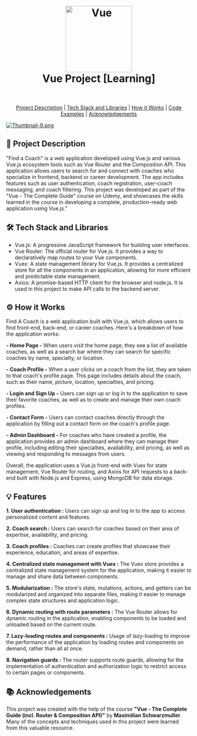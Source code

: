 


<h1 align="center">
  <br>
  <a href="https://vuejs.org/" target="_blank" rel="noreferrer"><img src="https://raw.githubusercontent.com/danielcranney/readme-generator/main/public/icons/skills/vuejs-colored.svg" width="180" height="180" alt="Vue" /></a>
  <br>
  Vue Project [Learning]
  <br>
  <br>
</h1>

<p align="center">
  <a href="#project-description">Project Description</a> |
  <a href="#tech-stack-and-libraries">Tech Stack and Libraries</a> |
  <a href="#how-it-works">How it Works</a> |
  <a href="#code-examples">Code Examples</a> |
  <a href="#acknowledgements">Acknowledgements</a>
</p>

[![Thumbnail-9.png](https://i.postimg.cc/15xK2mJN/Thumbnail-9.png)](https://postimg.cc/4n5thgCJ)


<div id="project-description"></div>

## 🚀 Project Description
"Find a Coach" is a web application developed using Vue.js and various Vue.js ecosystem tools such as Vue Router and the Composition API. This application allows users to search for and connect with coaches who specialize in frontend, backend or career development. The app includes features such as user authentication, coach registration, user-coach messaging, and coach filtering. This project was developed as part of the "Vue - The Complete Guide" course on Udemy, and showcases the skills learned in the course in developing a complete, production-ready web application using Vue.js."


<div id="tech-stack-and-libraries"></div>

## 🛠️ Tech Stack and Libraries
- Vue.js: A progressive JavaScript framework for building user interfaces.
- Vue Router: The official router for Vue.js. It provides a way to declaratively map routes to your Vue components.
- Vuex: A state management library for Vue.js. It provides a centralized store for all the components in an application, allowing for more efficient and predictable state management.
- Axios: A promise-based HTTP client for the browser and node.js. It is used in this project to make API calls to the backend server.

<div id="how-it-works"></div>

## ⚙️ How it Works

Find A Coach is a web application built with Vue.js, which allows users to find front-end, back-end, or career coaches. Here's a breakdown of how the application works:

**- Home Page -** When users visit the home page, they see a list of available coaches, as well as a search bar where they can search for specific coaches by name, specialty, or location.

**- Coach Profile -** When a user clicks on a coach from the list, they are taken to that coach's profile page. This page includes details about the coach, such as their name, picture, location, specialties, and pricing.

**- Login and Sign Up -** Users can sign up or log in to the application to save their favorite coaches, as well as to create and manage their own coach profiles.

**- Contact Form -** Users can contact coaches directly through the application by filling out a contact form on the coach's profile page.

**- Admin Dashboard -** For coaches who have created a profile, the application provides an admin dashboard where they can manage their profile, including editing their specialties, availability, and pricing, as well as viewing and responding to messages from users.

Overall, the application uses a Vue.js front-end with Vuex for state management, Vue Router for routing, and Axios for API requests to a back-end built with Node.js and Express, using MongoDB for data storage.

<div id="code-examples"></div>

## 💡 Features
**1. User authentication :** Users can sign up and log in to the app to access personalized content and features.

**2. Coach search :** Users can search for coaches based on their area of expertise, availability, and pricing.

**3. Coach profiles :** Coaches can create profiles that showcase their experience, education, and areas of expertise.

**4. Centralized state management with Vuex :** The Vuex store provides a centralized state management system for the application, making it easier to manage and share data between components.

**5. Modularization :** The store's state, mutations, actions, and getters can be modularized and organized into separate files, making it easier to manage complex state structures and application logic.

**6. Dynamic routing with route parameters :** The Vue Router allows for dynamic routing in the application, enabling components to be loaded and unloaded based on the current route.

**7. Lazy-loading routes and components :** Usage of lazy-loading to improve the performance of the application by loading routes and components on demand, rather than all at once.

**8. Navigation guards :** The router supports route guards, allowing for the implementation of authentication and authorization logic to restrict access to certain pages or components.

<div id="acknowledgements"></div>

## 📚 Acknowledgements 
This project was created with the help of the course **"Vue - The Complete Guide (incl. Router & Composition API)"** by **Maximilian Schwarzmuller**. Many of the concepts and techniques used in this project were learned from this valuable resource.
